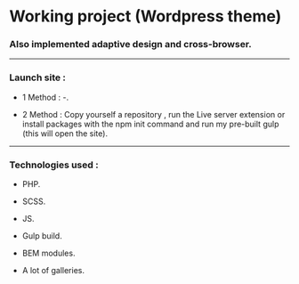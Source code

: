 # Working project (Wordpress theme)
### Also implemented adaptive design and cross-browser.
---
### Launch site :
- 1 Method : -.

- 2 Method : Copy yourself a repository , run the Live server extension or install packages with the npm init command and run my pre-built gulp (this will open the site).

---
### Technologies used :

- PHP. 
 
- SCSS. 

- JS.  

- Gulp build.

- BEM modules.

- A lot of galleries.

